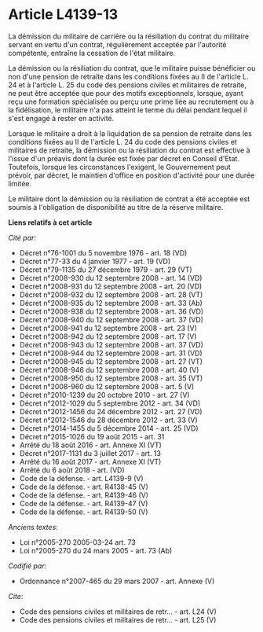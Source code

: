 # Article L4139-13

La démission du militaire de carrière ou la résiliation du contrat du militaire servant en vertu d'un contrat, régulièrement
acceptée par l'autorité compétente, entraîne la cessation de l'état militaire. 

La démission ou la résiliation du contrat, que le militaire puisse bénéficier ou non d'une pension de retraite dans les
conditions fixées au II de l'article L. 24 et à l'article L. 25 du code des pensions civiles et militaires de retraite, ne
peut être acceptée que pour des motifs exceptionnels, lorsque, ayant reçu une formation spécialisée ou perçu une prime liée
au recrutement ou à la fidélisation, le militaire n'a pas atteint le terme du délai pendant lequel il s'est engagé à rester
en activité. 

Lorsque le militaire a droit à la liquidation de sa pension de retraite dans les conditions fixées au II de l'article L. 24
du code des pensions civiles et militaires de retraite, la démission ou la résiliation du contrat est effective à l'issue
d'un préavis dont la durée est fixée par décret en Conseil d'Etat. Toutefois, lorsque les circonstances l'exigent, le
Gouvernement peut prévoir, par décret, le maintien d'office en position d'activité pour une durée limitée. 

Le militaire dont la démission ou la résiliation de contrat a été acceptée est soumis à l'obligation de disponibilité au
titre de la réserve militaire.

**Liens relatifs à cet article**

_Cité par_:

  - Décret n°76-1001 du 5 novembre 1976 - art. 18 (VD)
  - Décret n°77-33 du 4 janvier 1977 - art. 19 (VD)
  - Décret n°79-1135 du 27 décembre 1979 - art. 29 (VT)
  - Décret n°2008-930 du 12 septembre 2008 - art. 14 (VD)
  - Décret n°2008-931 du 12 septembre 2008 - art. 20 (VD)
  - Décret n°2008-932 du 12 septembre 2008 - art. 28 (VT)
  - Décret n°2008-935 du 12 septembre 2008 - art. 33 (Ab)
  - Décret n°2008-938 du 12 septembre 2008 - art. 36 (VD)
  - Décret n°2008-940 du 12 septembre 2008 - art. 37 (VD)
  - Décret n°2008-941 du 12 septembre 2008 - art. 23 (V)
  - Décret n°2008-942 du 12 septembre 2008 - art. 17 (V)
  - Décret n°2008-943 du 12 septembre 2008 - art. 37 (VD)
  - Décret n°2008-944 du 12 septembre 2008 - art. 31 (VD)
  - Décret n°2008-945 du 12 septembre 2008 - art. 27 (VT)
  - Décret n°2008-946 du 12 septembre 2008 - art. 40 (V)
  - Décret n°2008-950 du 12 septembre 2008 - art. 35 (VT)
  - Décret n°2008-960 du 12 septembre 2008 - art. 5 (V)
  - Décret n°2010-1239 du 20 octobre 2010 - art. 27 (V)
  - Décret n°2012-1029 du 5 septembre 2012 - art. 34 (VD)
  - Décret n°2012-1456 du 24 décembre 2012 - art. 27 (VD)
  - Décret n°2012-1546 du 28 décembre 2012 - art. 33 (V)
  - Décret n°2014-1455 du 5 décembre 2014 - art. 25 (VD)
  - Décret n°2015-1026 du 19 août 2015 - art. 31
  - Arrêté du 18 août 2016 - art. Annexe XI (VT)
  - Décret n°2017-1131 du 3 juillet 2017 - art. 13
  - Arrêté du 16 août 2017 - art. Annexe XI (VT)
  - Arrêté du 6 août 2018 - art. (VD)
  - Code de la défense. - art. L4139-9 (V)
  - Code de la défense. - art. R4138-45 (V)
  - Code de la défense. - art. R4139-46 (V)
  - Code de la défense. - art. R4139-47 (V)
  - Code de la défense. - art. R4139-50 (V)

_Anciens textes_:

  - Loi n°2005-270 2005-03-24 art. 73
  - Loi n°2005-270 du 24 mars 2005 - art. 73 (Ab)

_Codifié par_:

  - Ordonnance n°2007-465 du 29 mars 2007 - art. Annexe (V)

_Cite_:

  - Code des pensions civiles et militaires de retr... - art. L24 (V)
  - Code des pensions civiles et militaires de retr... - art. L25 (V)
